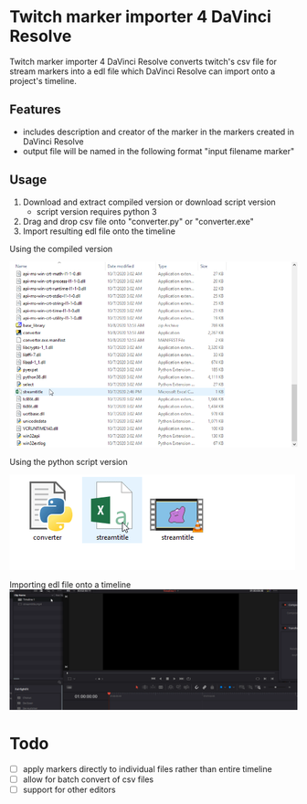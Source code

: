 # Twitch marker importer 4 DaVinci Resolve
Twitch marker importer 4 DaVinci Resolve converts twitch's csv file for stream markers into a edl file which DaVinci Resolve can import onto a project's timeline. 


## Features
- includes description and creator of the marker in the markers created in DaVinci Resolve
- output file will be named in the following format "input filename marker"


## Usage
1. Download and extract compiled version or download script version
    - script version requires python 3 
2. Drag and drop csv file onto "converter.py" or "converter.exe"
3. Import resulting edl file onto the timeline


Using the compiled version

![compiled demo](img/compiled_demo.gif)

Using the python script version

![python script demo](img/script_demo.gif)

Importing edl file onto a timeline
![importing into resolve demo](img/importing_into_resolve.gif)


# Todo
- [ ] apply markers directly to individual files rather than entire timeline
- [ ] allow for batch convert of csv files
- [ ] support for other editors